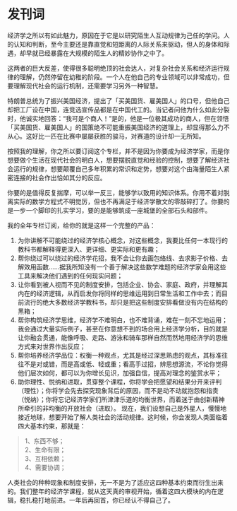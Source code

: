 # 发刊词
经济学之所以有如此魅力，原因在于它是以研究陌生人互动规律为己任的学问。人的认知和判断，至今主要还是靠直觉和短距离的人际关系来驱动，但人的身体和际遇，却早就已经暴露在大规模的陌生人的精妙协作之中了。

这两者的巨大反差，使得很多聪明绝顶的社会达人，对复杂社会关系和经济运行规律的理解，仍然停留在幼稚的阶段。一个人在他自己的专业领域可以非常成功，但要理解现代社会的运行机制，还需要学习另外一种智慧。

特朗普总统为了振兴美国经济，提出了「买美国货、雇美国人」的口号，但他自己却把工厂设在中国，连竞选宣传品都是在中国代工的。当记者问他为什么如此分裂时，他诚实地回答：“我可是个商人！”是的，他是一位极其成功的商人，但在领悟「买美国货、雇美国人」的国策绝不可能重振美国经济的道理上，却显得那么力不从心。这好比一匹在比赛中屡屡获胜的骏马，对赛道的设计却一无所知。

按照我的理解，你之所以要订阅这个专栏，并不是因为你要成为经济学家，而是你想要做个生活在现代社会的明白人，想要摆脱直觉和经验的控制，想要了解经济社会运行的规律，想要颠覆自己多年积累的常识和定势，想要对这个由海量陌生人紧密连接的社会作出恰如其分的反应。

你要的是值得反复揣摩，可以举一反三，能够学以致用的知识体系。你用不着对脱离实际的数学方程式不明觉厉，但也不再满足于经济学散文的零敲碎打了。你要的是一步一个脚印的扎实学习，要的是能够筑成一座城堡的全部石头和部件。

我的全年专栏订阅，给你的就是这样一个完整的产品：

1. 为你讲解不可能绕过的经济学核心概念，对这些概念，我要比任何一本现行的教科书都解释得更深入、更详细、更实际和更有趣；
2. 帮你绕过可以绕过的经济学花招，我不会让你去画包络线、去求影子价格、去解效用函数……据我所知没有一个善于解决这些数学难题的经济学家会用这些工具来解决他们遇到的任何现实问题；
3. 让你看到被人视而不见的制度安排，包括企业、协会、家庭、政府，并理解其内在的经济逻辑，从而启发你将同样的思维运用到日常生活和工作中去；而目前流行的绝大多数经济学教科书，却只是把这些制度安排看做没有内在结构的黑箱；
4. 帮你构筑经济学思维，经济学不难明白，也不难背诵，难在一刻不忘地运用；我会通过大量实际例子，甚至在你意想不到的场合用上经济学分析，目的就是让你融会贯通，能像呼吸、走路、游泳和骑车那样自然而然地用经济学的思维方式来对世界作出反应；
5. 帮你培养经济学品位：权衡一种观点，尤其是经过深思熟虑的观点，其标准往往不是对或错，而是高或低、轻或重；看高手过招，辨思想源流，不论你觉得他们层次如何，都可以为你增长见识，加强自信，提高对理念的鉴赏水平； 
6. 助你理性、悦纳和进取，贯穿整个课程，你将学会把愿望和结果分开来评判（理性）；你将学会先去探究现象背后的原因，而不是动不动就抱怨和指责（悦纳）；你将忘记经济学家们所津津乐道的均衡世界，而着迷于由创新精神所牵引的非均衡的开放社会（进取）。
现在，我们设想自己是外星人，慢慢地接近地球，想要开始了解人类社会的活动规律。这时候，你会发现人类面临着四大基本约束，那就是：

> 1、东西不够；  
2、生命有限；  
3、互相依赖；  
4、需要协调；

人类社会的种种现象和制度安排，无一不是为了适应这四种基本约束而衍生出来的。我们整年的经济学课程，就从这天真的审视开始，循着这四大模块的内在逻辑，稳扎稳打地前进。一年后再回首，你已经认不得自己了。